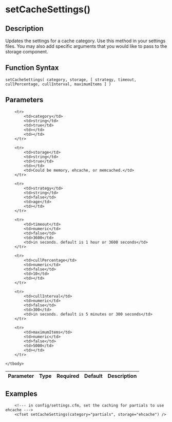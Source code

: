 # setCacheSettings()

## Description
Updates the settings for a cache category. Use this method in your settings files. You may also add specific arguments that you would like to pass to the storage component.

## Function Syntax
	setCacheSettings( category, storage, [ strategy, timeout, cullPercentage, cullInterval, maximumItems ] )


## Parameters
<table>
	<thead>
		<tr>
			<th>Parameter</th>
			<th>Type</th>
			<th>Required</th>
			<th>Default</th>
			<th>Description</th>
		</tr>
	</thead>
	<tbody>
		
		<tr>
			<td>category</td>
			<td>string</td>
			<td>true</td>
			<td></td>
			<td></td>
		</tr>
		
		<tr>
			<td>storage</td>
			<td>string</td>
			<td>true</td>
			<td></td>
			<td>Could be memory, ehcache, or memcached.</td>
		</tr>
		
		<tr>
			<td>strategy</td>
			<td>string</td>
			<td>false</td>
			<td>age</td>
			<td></td>
		</tr>
		
		<tr>
			<td>timeout</td>
			<td>numeric</td>
			<td>false</td>
			<td>3600</td>
			<td>in seconds. default is 1 hour or 3600 seconds</td>
		</tr>
		
		<tr>
			<td>cullPercentage</td>
			<td>numeric</td>
			<td>false</td>
			<td>10</td>
			<td></td>
		</tr>
		
		<tr>
			<td>cullInterval</td>
			<td>numeric</td>
			<td>false</td>
			<td>300</td>
			<td>in seconds. default is 5 minutes or 300 seconds</td>
		</tr>
		
		<tr>
			<td>maximumItems</td>
			<td>numeric</td>
			<td>false</td>
			<td>5000</td>
			<td></td>
		</tr>
		
	</tbody>
</table>


## Examples
	
		<!--- in config/settings.cfm, set the caching for partials to use ehcache --->
		<cfset setCacheSettings(category="partials", storage="ehcache") />
